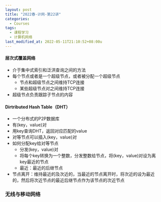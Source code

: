 ```yaml
---
layout: post
title: "2022春-计网-第22讲"
categories: 
  - Courses
tags:
  - 课程学习
  - 计算机网络
last_modified_at: 2022-05-11T21:10:52+08:00u
---
```


#### 层次式覆盖网络

- 介于集中式索引和泛洪查询之间的方法
- 每个节点或者是一个超级节点，或者被分配一个超级节点
  - 节点和超级节点之间维持TCP连接
  - 某些超级节点对之间维持TCP连接
- 超级节点负责跟踪子节点的内容

#### Dirtributed Hash Table（DHT）

- 一个分布式的P2P数据库
- 有(key，value)对
- 用key查询DHT，返回对应匹配的value
- 对等节点可以插入(key，value)对
- 如何分配key给对等节点
  - 分发(key，value)对
  - 将每个key转换为一个整数，分发整数给节点，将(key，value)对设为离key最近的节点
  - 最近：最近的后继节点
- 节点离开：维持最近的及次近的，当最近的节点离开时，将次近的设为最近的，然后将次近节点的最近后继节点作为该节点的次近节点

### 无线与移动网络























